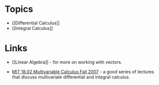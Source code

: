 # Topics
* [[Differential Calculus]]
* [[Integral Calculus]]

# Links
* [[Linear Algebra]] - for more on working with vectors. 

* [MIT 18.02 Multivariable Calculus Fall 2007](https://www.youtube.com/watch?v=PxCxlsl_YwY&list=PL4C4C8A7D06566F38&index=2) - a good series of lectures that discuss multivariate differential and integral calculus.